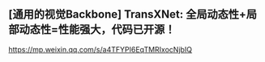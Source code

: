 ## [通用的视觉Backbone] TransXNet: 全局动态性+局部动态性=性能强大，代码已开源！
https://mp.weixin.qq.com/s/a4TFYPI6EqTMRIxocNjbIQ